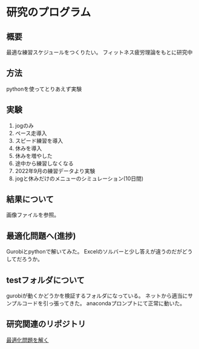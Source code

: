 # 研究のプログラム

## 概要

最適な練習スケジュールをつくりたい。
フィットネス疲労理論をもとに研究中

## 方法
pythonを使ってとりあえず実験

## 実験
1. jogのみ
2. ペース走導入
3. スピード練習を導入
4. 休みを導入
5. 休みを増やした
6. 途中から練習しなくなる
7. 2022年9月の練習データより実験
8. jogと休みだけのメニューのシミュレーション(10日間)

## 結果について

画像ファイルを参照。

## 最適化問題へ(進捗)

Gurobiとpythonで解いてみた。
Excelのソルバーと少し答えが違うのだがどうしてだろうか。

## testフォルダについて
gurobiが動くかどうかを検証するフォルダになっている。
ネットから適当にサンプルコードを引っ張ってきた。
anacondaプロンプトにて正常に動いた。

## 研究関連のリポジトリ
[最適化問題を解く](https://github.com/teru12012000/python_gurobi)

